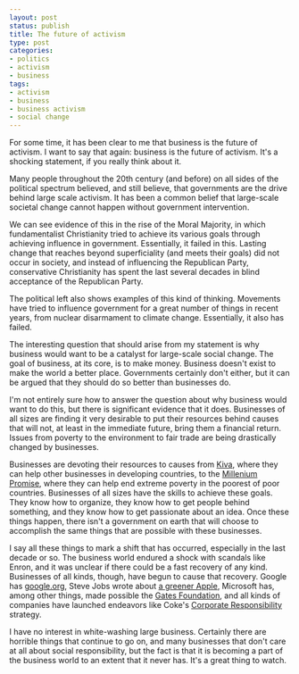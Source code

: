 ```yaml
---
layout: post
status: publish
title: The future of activism
type: post
categories:
- politics
- activism
- business
tags:
- activism
- business
- business activism
- social change
---
```

For some time, it has been clear to me that business is the future of activism. I want to say that again: business is the future of activism. It's a shocking statement, if you really think about it.

Many people throughout the 20th century (and before) on all sides of the political spectrum believed, and still believe, that governments are the drive behind large scale activism. It has been a common belief that large-scale societal change cannot happen without government intervention.

We can see evidence of this in the rise of the Moral Majority, in which fundamentalist Christianity tried to achieve its various goals through achieving influence in government. Essentially, it failed in this. Lasting change that reaches beyond superficiality (and meets their goals) did not occur in society, and instead of influencing the Republican Party, conservative Christianity has spent the last several decades in blind acceptance of the Republican Party.

The political left also shows examples of this kind of thinking. Movements have tried to influence government for a great number of things in recent years, from nuclear disarmament to climate change. Essentially, it also has failed.

The interesting question that should arise from my statement is why business would want to be a catalyst for large-scale social change. The goal of business, at its core, is to make money. Business doesn't exist to make the world a better place. Governments certainly don't either, but it can be argued that they should do so better than businesses do.

I'm not entirely sure how to answer the question about why business would want to do this, but there is significant evidence that it does. Businesses of all sizes are finding it very desirable to put their resources behind causes that will not, at least in the immediate future, bring them a financial return. Issues from poverty to the environment to fair trade are being drastically changed by businesses.

Businesses are devoting their resources to causes from <a href="http://www.kiva.org/">Kiva</a>, where they can help other businesses in developing countries, to the <a href="http://www.millenniumpromise.org/">Millenium Promise</a>, where they can help end extreme poverty in the poorest of poor countries. Businesses of all sizes have the skills to achieve these goals. They know how to organize, they know how to get people behind something, and they know how to get passionate about an idea. Once these things happen, there isn't a government on earth that will choose to accomplish the same things that are possible with these businesses.

I say all these things to mark a shift that has occurred, especially in the last decade or so. The business world endured a shock with scandals like Enron, and it was unclear if there could be a fast recovery of any kind. Businesses of all kinds, though, have begun to cause that recovery. Google has <a href="http://www.google.org/">google.org</a>, Steve Jobs wrote about <a href="http://www.apple.com/hotnews/agreenerapple/">a greener Apple</a>, Microsoft has, among other things, made possible the <a href="http://www.gatesfoundation.org/">Gates Foundation</a>, and all kinds of companies have launched endeavors like Coke's <a href="http://www.thecoca-colacompany.com/citizenship/index.html">Corporate Responsibility</a> strategy.

I have no interest in white-washing large business. Certainly there are horrible things that continue to go on, and many businesses that don't care at all about social responsibility, but the fact is that it is becoming a part of the business world to an extent that it never has. It's a great thing to watch.
